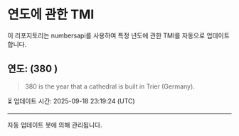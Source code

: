 
# 연도에 관한 TMI

이 리포지토리는 numbersapi를 사용하여 특정 년도에 관한 TMI를 자동으로 업데이트합니다.

## 연도: (380 )
> 380 is the year that a cathedral is built in Trier (Germany).

⏳ 업데이트 시간: 2025-09-18 23:19:24 (UTC)

---
자동 업데이트 봇에 의해 관리됩니다.
